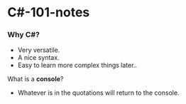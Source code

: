 # C#-101-notes
### Why C#?
- Very versatile.
- A nice syntax.
- Easy to learn more complex things later..

What is a __console__?
- Whatever is in the quotations will return to the console.
